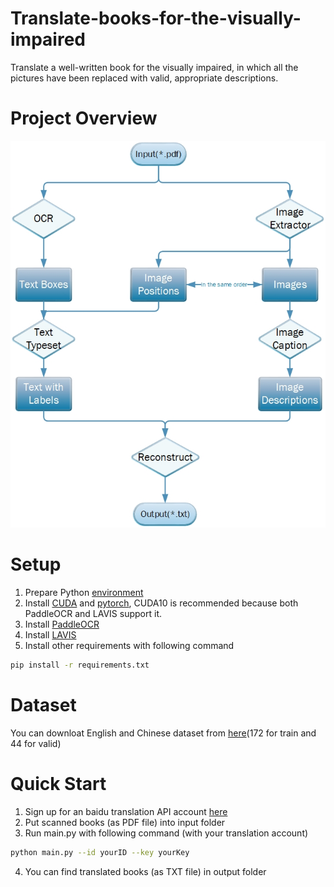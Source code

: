 # Translate-books-for-the-visually-impaired
Translate a well-written book for the visually impaired, in which all the pictures have been replaced with valid, appropriate descriptions.

# Project Overview
![image](https://github.com/HerocatUED/Translate-books-for-the-visually-impaired/blob/mater/overview.jpg)

# Setup
1. Prepare Python [environment](https://github.com/PaddlePaddle/PaddleOCR/blob/release/2.6/doc/doc_ch/environment.md)
2. Install [CUDA](https://docs.nvidia.com/cuda/cuda-installation-guide-microsoft-windows/index.html) and [pytorch](https://pytorch.org/get-started/locally/), CUDA10 is recommended because both PaddleOCR and LAVIS support it.
3. Install [PaddleOCR](https://github.com/PaddlePaddle/PaddleOCR/blob/release/2.6/doc/doc_ch/quickstart.md)
4. Install [LAVIS](https://github.com/salesforce/LAVIS#installation)
5. Install other requirements with following command
```bash
pip install -r requirements.txt
```

# Dataset
You can downloat English and Chinese dataset from [here](https://drive.google.com/drive/folders/1X2qtjtiJA5TXNi0Zp1f2VtxztbT8F2DM?usp=sharing)(172 for train and 44 for valid)

# Quick Start
1. Sign up for an baidu translation API account [here](http://fanyi-api.baidu.com/)
2. Put scanned books (as PDF file) into input folder
3. Run main.py with following command (with your translation account)
```bash
python main.py --id yourID --key yourKey
```
4. You can find translated books (as TXT file) in output folder 
